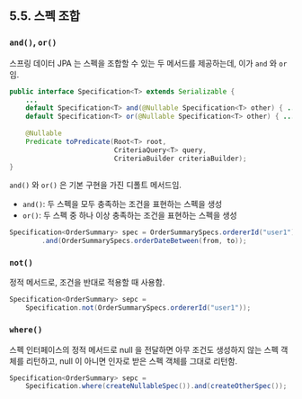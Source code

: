 ## 5.5. 스펙 조합

### `and()`, `or()`
스프링 데이터 JPA 는 스펙을 조합할 수 있는 두 메서드를 제공하는데, 이가 `and` 와 `or` 임.

```java
public interface Specification<T> extends Serializable {
    ...
    default Specification<T> and(@Nullable Specification<T> other) { ... }
    default Specification<T> or(@Nullable Specification<T> other) { ... }
    
    @Nullable
    Predicate toPredicate(Root<T> root,
                          CriteriaQuery<T> query,
                          CriteriaBuilder criteriaBuilder);
}
```

`and()` 와 `or()` 은 기본 구현을 가진 디폴트 메서드임.

- `and()`: 두 스펙을 모두 충족하는 조건을 표현하는 스펙을 생성
- `or()`: 두 스펙 중 하나 이상 충족하는 조건을 표현하는 스펙을 생성

```java
Specification<OrderSummary> spec = OrderSummarySpecs.ordererId("user1")
        .and(OrderSummarySpecs.orderDateBetween(from, to));
```

### `not()`

정적 메서드로, 조건을 반대로 적용할 때 사용함.

```java
Specification<OrderSummary> sepc =
    Specification.not(OrderSummarySpecs.ordererId("user1"));
```

### `where()`

스펙 인터페이스의 정적 메서드로 null 을 전달하면 아무 조건도 생성하지 않는 스펙 객체를 리턴하고,
null 이 아니면 인자로 받은 스펙 객체를 그대로 리턴함.

```java
Specification<OrderSummary> sepc = 
    Specification.where(createNullableSpec()).and(createOtherSpec());
```